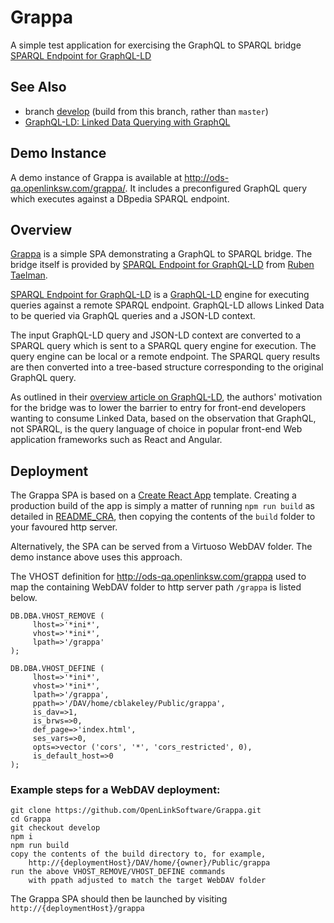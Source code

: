 # Grappa

A simple test application for exercising the GraphQL to SPARQL bridge
[SPARQL Endpoint for GraphQL-LD](https://github.com/rubensworks/graphql-ld-sparqlendpoint.js)

## See Also

* branch [develop](https://github.com/OpenLinkSoftware/Grappa/tree/develop) (build from this branch, rather than `master`)
* [GraphQL-LD: Linked Data Querying with GraphQL](https://comunica.github.io/Article-ISWC2018-Demo-GraphQlLD/)

## Demo Instance
A demo instance of Grappa is available at
<http://ods-qa.openlinksw.com/grappa/>.
It includes a preconfigured GraphQL query which executes against a DBpedia SPARQL endpoint.

## Overview

[Grappa](https://github.com/OpenLinkSoftware/Grappa/tree/develop) is a simple SPA demonstrating a GraphQL to SPARQL bridge. The bridge itself is provided by [SPARQL Endpoint for GraphQL-LD](https://github.com/rubensworks/graphql-ld-sparqlendpoint.js) from [Ruben Taelman](https://github.com/rubensworks).

[SPARQL Endpoint for GraphQL-LD](https://github.com/rubensworks/graphql-ld-sparqlendpoint.js) is a [GraphQL-LD](https://github.com/rubensworks/graphql-ld.js) engine for executing queries against a remote SPARQL endpoint. GraphQL-LD allows Linked Data to be queried via GraphQL queries and a JSON-LD context.

The input GraphQL-LD query and JSON-LD context are converted to a SPARQL query which is sent to a SPARQL query engine for execution. The query engine can be local or a remote endpoint. The SPARQL query results are then converted into a tree-based structure corresponding to the original GraphQL query.

As outlined in their [overview article on GraphQL-LD](https://comunica.github.io/Article-ISWC2018-Demo-GraphQlLD/), the authors' motivation for the bridge was to lower the barrier to entry for front-end developers wanting to consume Linked Data, based on the observation that GraphQL, not SPARQL, is the query language of choice in popular front-end Web application frameworks such as React and Angular.

## Deployment

The Grappa SPA is based on a [Create React App](https://create-react-app.dev/) template. Creating a production build of the app is simply a matter of running `npm run build` as detailed in  [README_CRA](https://github.com/OpenLinkSoftware/Grappa/blob/develop/README_CRA.md), then copying the contents of the `build` folder to your favoured http server.

Alternatively, the SPA can be served from a Virtuoso WebDAV folder. The demo instance above uses this approach.

The VHOST definition for <http://ods-qa.openlinksw.com/grappa> used to map the containing WebDAV folder to http server path `/grappa` is listed below.

```
DB.DBA.VHOST_REMOVE (
	 lhost=>'*ini*',
	 vhost=>'*ini*',
	 lpath=>'/grappa'
);

DB.DBA.VHOST_DEFINE (
	 lhost=>'*ini*',
	 vhost=>'*ini*',
	 lpath=>'/grappa',
	 ppath=>'/DAV/home/cblakeley/Public/grappa',
	 is_dav=>1,
	 is_brws=>0,
	 def_page=>'index.html',
	 ses_vars=>0,
	 opts=>vector ('cors', '*', 'cors_restricted', 0),
	 is_default_host=>0
);
```

### Example steps for a WebDAV deployment:

```
git clone https://github.com/OpenLinkSoftware/Grappa.git
cd Grappa
git checkout develop
npm i
npm run build
copy the contents of the build directory to, for example, 
    http://{deploymentHost}/DAV/home/{owner}/Public/grappa
run the above VHOST_REMOVE/VHOST_DEFINE commands 
    with ppath adjusted to match the target WebDAV folder
```
The Grappa SPA should then be launched by visiting `http://{deploymentHost}/grappa`
